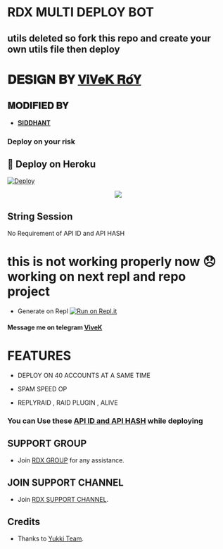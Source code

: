 # RDX MULTI DEPLOY BOT

## utils deleted so fork this repo and create your own utils file then deploy 

# 𝐃𝐄𝐒𝐈𝐆𝐍 𝐁𝐘  [𝐕𝐢𝐕𝐞𝐊 𝐑𝐨́𝐘](https://t.me/siddhant_devil)

## 𝐌𝐎𝐃𝐈𝐅𝐈𝐄𝐃 𝐁𝐘 
   - [𝐒𝐈𝐃𝐃𝐇𝐀𝐍𝐓](https://t.me/siddhant_devil)


### Deploy on your risk                                     


## 🚀 Deploy on Heroku 
    
[![Deploy](https://www.herokucdn.com/deploy/button.svg)](https://dashboard.heroku.com/new?template=https%3A%2F%2Fgithub.com%2Funknownforall1%2FRDX-MULTI-SPAM-BOT)


<p align="center">
  <img src="https://telegra.ph/file/82f5d5e7322c4729ed371.jpg">
</p>



## String Session

No Requirement of API ID and API HASH
# this is not working properly now 😞 working on next  repl and repo project 
   - Generate on Repl [![Run on Repl.it](https://repl.it/badge/github/YukkiBot/YukkiSpamBot)](https://replit.com/@unknownforall1/RDX-MULTI-SPAM-BOT)


#### Message me on telegram [ViveK](https://t.me/Don_owner)


# FEATURES

   - DEPLOY ON 40 ACCOUNTS AT A SAME TIME 

   - SPAM SPEED OP

   - REPLYRAID , RAID PLUGIN  , ALIVE 


### You can Use these [API ID and API HASH](https://t.me/RDX_OFFICIAL_BOT/2) while deploying



## SUPPORT GROUP
   - Join [RDX GROUP](https://t.me/don_owmer) for any assistance.


## JOIN SUPPORT CHANNEL
   - Join [RDX SUPPORT CHANNEL](https://t.me/don_owmer).


## Credits
   - Thanks to [Yukki Team](https://t.me/don_owmer).
